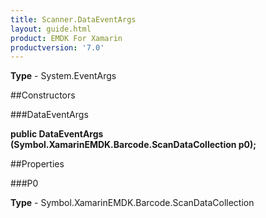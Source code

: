 ```yaml
---
title: Scanner.DataEventArgs
layout: guide.html
product: EMDK For Xamarin 
productversion: '7.0' 
---
```


    

**Type** - System.EventArgs

##Constructors

###DataEventArgs

**public DataEventArgs (Symbol.XamarinEMDK.Barcode.ScanDataCollection p0);**


        

##Properties

###P0

        

**Type** - Symbol.XamarinEMDK.Barcode.ScanDataCollection

